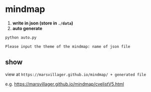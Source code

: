 # mindmap

1. **write in json (store in `./data`)**
2. **auto generate**

```sh
python auto.py

Please input the theme of the mindmap: name of json file
```

## show

view at `https://marsvillager.github.io/mindmap/ + generated file`

e.g. https://marsvillager.github.io/mindmap/cvelistV5.html
